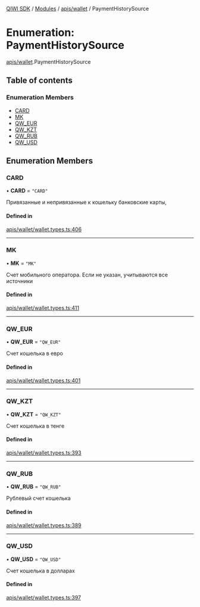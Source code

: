 [QIWI SDK](../README.md) / [Modules](../modules.md) / [apis/wallet](../modules/apis_wallet.md) / PaymentHistorySource

# Enumeration: PaymentHistorySource

[apis/wallet](../modules/apis_wallet.md).PaymentHistorySource

## Table of contents

### Enumeration Members

- [CARD](apis_wallet.PaymentHistorySource.md#card)
- [MK](apis_wallet.PaymentHistorySource.md#mk)
- [QW\_EUR](apis_wallet.PaymentHistorySource.md#qw_eur)
- [QW\_KZT](apis_wallet.PaymentHistorySource.md#qw_kzt)
- [QW\_RUB](apis_wallet.PaymentHistorySource.md#qw_rub)
- [QW\_USD](apis_wallet.PaymentHistorySource.md#qw_usd)

## Enumeration Members

### CARD

• **CARD** = ``"CARD"``

Привязанные и непривязанные к кошельку банковские
карты,

#### Defined in

[apis/wallet/wallet.types.ts:406](https://github.com/AlexXanderGrib/node-qiwi-sdk/blob/501d75e/src/apis/wallet/wallet.types.ts#L406)

___

### MK

• **MK** = ``"MK"``

Счет мобильного оператора. Если не указан, учитываются
все источники

#### Defined in

[apis/wallet/wallet.types.ts:411](https://github.com/AlexXanderGrib/node-qiwi-sdk/blob/501d75e/src/apis/wallet/wallet.types.ts#L411)

___

### QW\_EUR

• **QW\_EUR** = ``"QW_EUR"``

Счет кошелька в евро

#### Defined in

[apis/wallet/wallet.types.ts:401](https://github.com/AlexXanderGrib/node-qiwi-sdk/blob/501d75e/src/apis/wallet/wallet.types.ts#L401)

___

### QW\_KZT

• **QW\_KZT** = ``"QW_KZT"``

Счет кошелька в тенге

#### Defined in

[apis/wallet/wallet.types.ts:393](https://github.com/AlexXanderGrib/node-qiwi-sdk/blob/501d75e/src/apis/wallet/wallet.types.ts#L393)

___

### QW\_RUB

• **QW\_RUB** = ``"QW_RUB"``

Рублевый счет кошелька

#### Defined in

[apis/wallet/wallet.types.ts:389](https://github.com/AlexXanderGrib/node-qiwi-sdk/blob/501d75e/src/apis/wallet/wallet.types.ts#L389)

___

### QW\_USD

• **QW\_USD** = ``"QW_USD"``

Счет кошелька в долларах

#### Defined in

[apis/wallet/wallet.types.ts:397](https://github.com/AlexXanderGrib/node-qiwi-sdk/blob/501d75e/src/apis/wallet/wallet.types.ts#L397)
